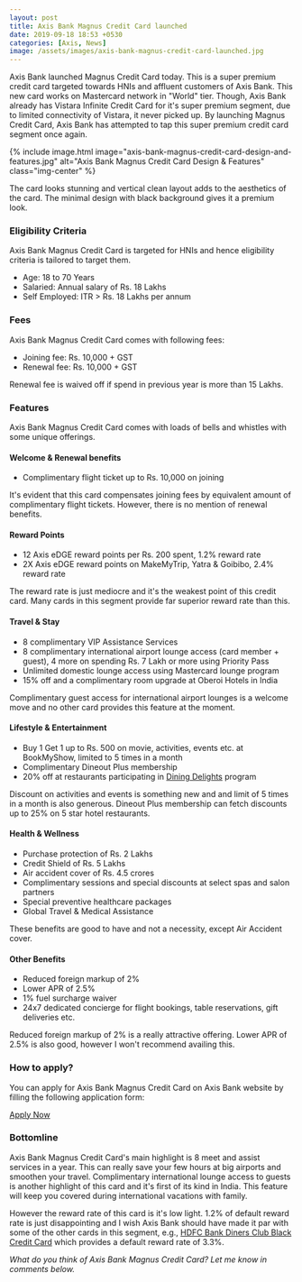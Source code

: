 ```yaml
---
layout: post
title: Axis Bank Magnus Credit Card launched
date: 2019-09-18 18:53 +0530
categories: [Axis, News]
image: /assets/images/axis-bank-magnus-credit-card-launched.jpg
---
```


Axis Bank launched Magnus Credit Card today. This is a super premium credit card targeted towards HNIs and affluent customers of Axis Bank. This new card works on Mastercard network in "World" tier. Though, Axis Bank already has Vistara Infinite Credit Card for it's super premium segment, due to limited connectivity of Vistara, it never picked up. By launching Magnus Credit Card, Axis Bank has attempted to tap this super premium credit card segment once again.

{% include image.html image="axis-bank-magnus-credit-card-design-and-features.jpg" alt="Axis Bank Magnus Credit Card Design & Features" class="img-center" %}

The card looks stunning and vertical clean layout adds to the aesthetics of the card. The minimal design with black background gives it a premium look.

### Eligibility Criteria

Axis Bank Magnus Credit Card is targeted for HNIs and hence eligibility criteria is tailored to target them.

- Age: 18 to 70 Years
- Salaried: Annual salary of Rs. 18 Lakhs
- Self Employed: ITR > Rs. 18 Lakhs per annum

### Fees

Axis Bank Magnus Credit Card comes with following fees:

- Joining fee: Rs. 10,000 + GST
- Renewal fee: Rs. 10,000 + GST

Renewal fee is waived off if spend in previous year is more than 15 Lakhs.

### Features

Axis Bank Magnus Credit Card comes with loads of bells and whistles with some unique offerings.

#### Welcome & Renewal benefits

- Complimentary flight ticket up to Rs. 10,000 on joining

It's evident that this card compensates joining fees by equivalent amount of complimentary flight tickets. However, there is no mention of renewal benefits.

#### Reward Points

- 12 Axis eDGE reward points per Rs. 200 spent, 1.2% reward rate
- 2X Axis eDGE reward points on MakeMyTrip, Yatra & Goibibo, 2.4% reward rate

The reward rate is just mediocre and it's the weakest point of this credit card. Many cards in this segment provide far superior reward rate than this.

#### Travel & Stay

- 8 complimentary VIP Assistance Services
- 8 complimentary international airport lounge access (card member + guest), 4 more on spending Rs. 7 Lakh or more using Priority Pass
- Unlimited domestic lounge access using Mastercard lounge program
- 15% off and a complimentary room upgrade at Oberoi Hotels in India

Complimentary guest access for international airport lounges is a welcome move and no other card provides this feature at the moment.

#### Lifestyle & Entertainment

- Buy 1 Get 1 up to Rs. 500 on movie, activities, events etc. at BookMyShow, limited to 5 times in a month
- Complimentary Dineout Plus membership
- 20% off at restaurants participating in [Dining Delights](https://diningdelights.axisbank.com/) program

Discount on activities and events is something new and and limit of 5 times in a month is also generous. Dineout Plus membership can fetch discounts up to 25% on 5 star hotel restaurants.

#### Health & Wellness

- Purchase protection of Rs. 2 Lakhs
- Credit Shield of Rs. 5 Lakhs
- Air accident cover of Rs. 4.5 crores
- Complimentary sessions and special discounts at select spas and salon partners
- Special preventive healthcare packages
- Global Travel & Medical Assistance

These benefits are good to have and not a necessity, except Air Accident cover.

#### Other Benefits

- Reduced foreign markup of 2%
- Lower APR of 2.5%
- 1% fuel surcharge waiver
- 24x7 dedicated concierge for flight bookings, table reservations, gift deliveries etc.

Reduced foreign markup of 2% is a really attractive offering. Lower APR of 2.5% is also good, however I won't recommend availing this.

### How to apply?

You can apply for Axis Bank Magnus Credit Card on Axis Bank website by filling the following application form:

<a href="https://www.axisbank.com/retail/cards/credit-card/magnus-axis-bank-credit-card" target="_blank" class="btn btn-lg btn-danger btn-block post-element mt-2" rel="noopener"><i class="ci-pen"></i> Apply Now</a>

### Bottomline

Axis Bank Magnus Credit Card's main highlight is 8 meet and assist services in a year. This can really save your few hours at big airports and smoothen your travel. Complimentary international lounge access to guests is another highlight of this card and it's first of its kind in India. This feature will keep you covered during international vacations with family.

However the reward rate of this card is it's low light. 1.2% of default reward rate is just disappointing and I wish Axis Bank should have made it par with some of the other cards in this segment, e.g., [HDFC Bank Diners Club Black Credit Card](/hdfc-diners-club-black-credit-card-review/) which provides a default reward rate of 3.3%.

_What do you think of Axis Bank Magnus Credit Card? Let me know in comments below._
